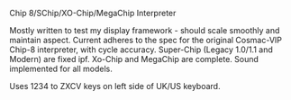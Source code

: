 Chip 8/SChip/XO-Chip/MegaChip Interpreter

Mostly written to test my display framework - should scale smoothly and maintain aspect.
Current adheres to the spec for the original Cosmac-VIP Chip-8 interpreter, with cycle accuracy. 
Super-Chip (Legacy 1.0/1.1 and Modern) are fixed ipf.
Xo-Chip and MegaChip are complete.
Sound implemented for all models.

Uses 1234 to ZXCV keys on left side of UK/US keyboard.